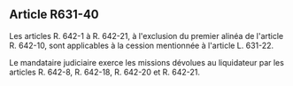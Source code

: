 Article R631-40
----
Les articles R. 642-1 à R. 642-21, à l'exclusion du premier alinéa de l'article
R. 642-10, sont applicables à la cession mentionnée à l'article L. 631-22.

Le mandataire judiciaire exerce les missions dévolues au liquidateur par les
articles R. 642-8, R. 642-18, R. 642-20 et R. 642-21.

